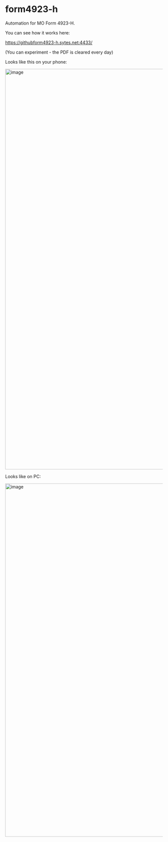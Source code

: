 # form4923-h
Automation for MO Form 4923-H.

You can see how it works here:

<a href="https://githubform4923-h.sytes.net:4433/" target="_blank" rel="noopener">https://githubform4923-h.sytes.net:4433/</a>




(You can experiment - the PDF is cleared every day)

Looks like this on your phone:

<img width="589" height="1280" alt="image" src="https://github.com/user-attachments/assets/49b3a637-ec67-49ee-a532-eac5a525ad56" />

Looks like on PC:<br>

<img width="1646" height="1129" alt="image" src="https://github.com/user-attachments/assets/52be26d5-af1f-46c0-93f6-2de03228c404" />



